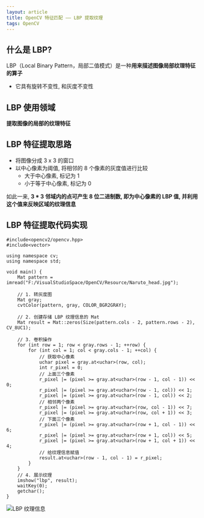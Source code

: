```yaml
---
layout: article
title: OpenCV 特征匹配 —— LBP 提取纹理
tags: OpenCV
---
```


## 什么是 LBP?
LBP（Local Binary Pattern，局部二值模式）是一种**用来描述图像局部纹理特征的算子**
- 它具有旋转不变性, 和灰度不变性

## LBP 使用领域
**提取图像的局部的纹理特征**

<!--more-->

## LBP 特征提取思路
- 将图像分成 3 x 3 的窗口
- 以中心像素为阈值, 将相邻的 8 个像素的灰度值进行比较
  - 大于中心像素, 标记为 1
  - 小于等于中心像素, 标记为 0

如此一来, **3 * 3 邻域内的点可产生 8 位二进制数, 即为中心像素的 LBP 值, 并利用这个值来反映区域的纹理信息**

## LBP 特征提取代码实现
```
#include<opencv2/opencv.hpp>
#include<vector>

using namespace cv;
using namespace std;

void main() {
	Mat pattern = imread("F:/VisualStudioSpace/OpenCV/Resource/Naruto_head.jpg");

	// 1. 转灰度图
	Mat gray;
	cvtColor(pattern, gray, COLOR_BGR2GRAY);

	// 2. 创建存储 LBP 纹理信息的 Mat
	Mat result = Mat::zeros(Size(pattern.cols - 2, pattern.rows - 2), CV_8UC1);

	// 3. 卷积操作
	for (int row = 1; row < gray.rows - 1; ++row) {
		for (int col = 1; col < gray.cols - 1; ++col) {
		    // 获取中心像素
			uchar pixel = gray.at<uchar>(row, col);
			int r_pixel = 0;
			// 上面三个像素
			r_pixel |= (pixel >= gray.at<uchar>(row - 1, col - 1)) << 0;
			r_pixel |= (pixel >= gray.at<uchar>(row - 1, col)) << 1;
			r_pixel |= (pixel >= gray.at<uchar>(row - 1, col)) << 2;
			// 相邻两个像素
			r_pixel |= (pixel >= gray.at<uchar>(row, col - 1)) << 7;
			r_pixel |= (pixel >= gray.at<uchar>(row, col + 1)) << 3;
			// 下面三个像素
			r_pixel |= (pixel >= gray.at<uchar>(row + 1, col - 1)) << 6;
			r_pixel |= (pixel >= gray.at<uchar>(row + 1, col)) << 5;
			r_pixel |= (pixel >= gray.at<uchar>(row + 1, col + 1)) << 4;
			// 给纹理信息赋值
			result.at<uchar>(row - 1, col - 1) = r_pixel;
		}
	}
	// 4. 展示纹理
	imshow("lbp", result);
	waitKey(0);
	getchar();
}
```
![LBP 纹理信息](https://i.loli.net/2019/05/29/5cee33a8c1c0a73534.png)